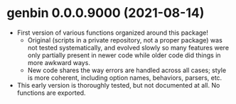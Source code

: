 # genbin 0.0.0.9000 (2021-08-14)

- First version of various functions organized around this package!
  - Original (scripts in a private repository, not a proper package) was not tested systematically, and evolved slowly so many features were only partially present in newer code while older code did things in more awkward ways.
  - New code shares the way errors are handled across all cases; style is more coherent, including option names, behaviors, parsers, etc.
- This early version is thoroughly tested, but not documented at all.  No functions are exported.

